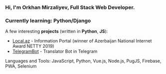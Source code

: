 ### Hi, I'm Orkhan Mirzaliyev, Full Stack Web Developer.
### Currently learning: Python/Django

A few interesting **projects** (written in **Python**, **JS**):

- [Local.az](https://local.az/) - Information Portal (winner of Azerbaijan National Internet Award NETTY 2019)
- [TelegramBot](https://t.me/lezgichalbot) - Translator Bot in Telegram

Languages and Tools: JavaScript, Python, Vue.js, Node.js, PugJS, Firebase, PWA, Selenium
